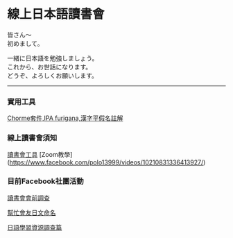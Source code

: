 # 線上日本語讀書會

皆さん〜  
初めまして。 
  
一緒に日本語を勉強しましょう。  
これから、お世話になります。  
どうぞ、よろしくお願いします。  

-----


### 實用工具

[Chorme套件,IPA furigana,漢字平假名註解](https://chrome.google.com/webstore/detail/ipa-furigana/jnnbgnfnncobhklficfkdnclohaklifi)


### 線上讀書會須知

[讀書會工具](https://www.facebook.com/groups/1113446758690591/permalink/1120225591346041/)
[Zoom教學] (https://www.facebook.com/polo13999/videos/10210831336413927/)


### 目前Facebook社團活動

[讀書會會前調查](https://www.facebook.com/groups/1113446758690591/permalink/1120418707993396/)

[幫忙會友日文命名](https://www.facebook.com/groups/1113446758690591/permalink/1120482724653661/)

[日語學習資源調查篇](https://www.facebook.com/groups/1113446758690591/permalink/1120567804645153/)
